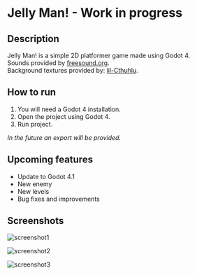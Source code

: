 # Jelly Man! - Work in progress

## Description

Jelly Man! is a simple 2D platformer game made using Godot 4.  
Sounds provided by [freesound.org](https://freesound.org/).  
Background textures provided by: [lil-Cthuhlu](https://lil-cthulhu.itch.io/pixel-art-cave-background).

## How to run

1. You will need a Godot 4 installation.
2. Open the project using Godot 4.
3. Run project.

*In the future an export will be provided.*

## Upcoming features

- Update to Godot 4.1
- New enemy
- New levels
- Bug fixes and improvements

## Screenshots

![screenshot1](https://github.com/ChrisTs8920/platformer-godot/blob/main/screenshots/Screenshot_1.jpg?raw=true)

![screenshot2](https://github.com/ChrisTs8920/platformer-godot/blob/main/screenshots/Screenshot_2.jpg?raw=true)

![screenshot3](https://github.com/ChrisTs8920/platformer-godot/blob/main/screenshots/Screenshot_3.jpg?raw=true)
